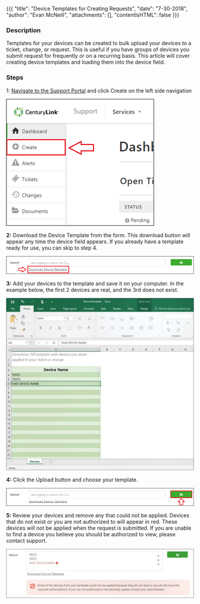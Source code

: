 {{{
  "title": "Device Templates for Creating Requests",
  "date": "7-30-2018",
  "author": "Evan McNeill",
  "attachments": [],
  "contentIsHTML": false
}}}

### Description

Templates for your devices can be created to bulk upload your devices to a ticket, change, or request.  This is useful if you have groups of devices you submit request for frequently or on a recurring basis.  This article will cover creating device templates and loading them into the device field.

### Steps

1: [Navigate to the Support Portal](../../../how-to-navigate-to-managed-support-portal.md) and click Create on the left side navigation

  ![devicetemplate](../../images/managedsupport/devicetemplate-1.png)
  
**2:** Download the Device Template from the form.  This download button will appear any time the device field appears.  If you already have a template ready for use, you can skip to step 4.
  
  ![devicetemplate](../../images/managedsupport/devicetemplate-2.png)
  
**3:** Add your devices to the template and save it on your computer.  In the example below, the first 2 devices are real, and the 3rd does not exist.

  ![devicetemplate](../../images/managedsupport/devicetemplate-3.png)
  
**4:** Click the Upload button and choose your template.  
  
  ![devicetemplate](../../images/managedsupport/devicetemplate-4.png)
  
**5:** Review your devices and remove any that could not be applied.  Devices that do not exist or you are not authorized to will appear in red.  These devices will not be applied when the request is submitted.  If you are unable to find a device you believe you should be authorized to view, please contact support.

  ![devicetemplate](../../images/managedsupport/devicetemplate-5.png)
